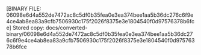 [BINARY FILE: 06098e6d4a552de7472ac8c5df0b35fea0e3ea374bee1aa5b36dc276c6f9e4ce4ab8ea83a9cfb7506930c175f2026f8375e3e1804540f0d97576378b6fce]
Stored copy: docs/converted-binary/06098e6d4a552de7472ac8c5df0b35fea0e3ea374bee1aa5b36dc276c6f9e4ce4ab8ea83a9cfb7506930c175f2026f8375e3e1804540f0d97576378b6fce
